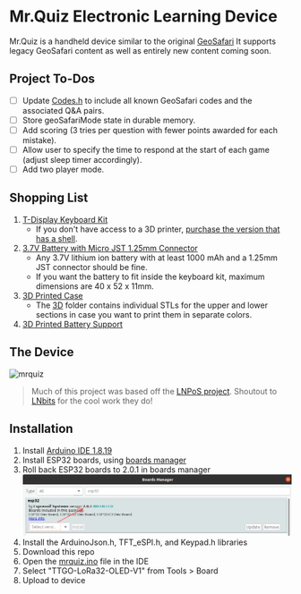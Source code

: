 # Mr.Quiz Electronic Learning Device
Mr.Quiz is a handheld device similar to the original [GeoSafari](https://en.wikipedia.org/wiki/GeoSafari) It supports legacy GeoSafari content as well as entirely new content coming soon.

## Project To-Dos
- [ ] Update [Codes.h](Codes.h) to include all known GeoSafari codes and the associated Q&A pairs.
- [ ] Store geoSafariMode state in durable memory.
- [ ] Add scoring (3 tries per question with fewer points awarded for each mistake).
- [ ] Allow user to specify the time to respond at the start of each game (adjust sleep timer accordingly).
- [ ] Add two player mode.

## Shopping List
1. [T-Display Keyboard Kit](https://a.aliexpress.com/_mNxfdco)
   - If you don't have access to a 3D printer, [purchase the version that has a shell](https://www.aliexpress.us/item/3256803403391540.html).
1. [3.7V Battery with Micro JST 1.25mm Connector](https://a.co/d/82xNgZM)
   - Any 3.7V lithium ion battery with at least 1000 mAh and a 1.25mm JST connector should be fine.
   - If you want the battery to fit inside the keyboard kit, maximum dimensions are 40 x 52 x 11mm. 
1. [3D Printed Case](3D/keyboard-case.stl)
   - The [3D](3D) folder contains individual STLs for the upper and lower sections in case you want to print them in separate colors. 
3. [3D Printed Battery Support](3D/battery-support.stl)

## The Device

![mrquiz](https://user-images.githubusercontent.com/7928540/229888725-3ef2f42c-9a16-4bfd-ad37-2b7054d0659a.jpg)

> Much of this project was based off the [LNPoS project](https://github.com/lnbits/lnpos/tree/main). Shoutout to [LNbits](https://github.com/lnbits) for the cool work they do!

## Installation
1. Install <a href="https://www.arduino.cc/en/software">Arduino IDE 1.8.19</a>
2. Install ESP32 boards, using <a href="https://docs.espressif.com/projects/arduino-esp32/en/latest/installing.html#installing-using-boards-manager">boards manager</a>
3. Roll back ESP32 boards to 2.0.1 in boards manager ![image](image.png)
4. Install the ArduinoJson.h, TFT_eSPI.h, and Keypad.h libraries
5. Download this repo
6. Open the [mrquiz.ino](mrquiz.ino) file in the IDE
7. Select "TTGO-LoRa32-OLED-V1" from Tools > Board
8. Upload to device

